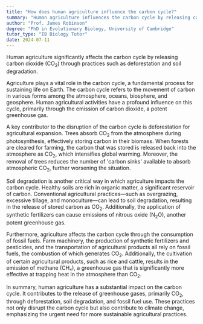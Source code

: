 ```yaml
---
title: "How does human agriculture influence the carbon cycle?"
summary: "Human agriculture influences the carbon cycle by releasing carbon dioxide through deforestation and soil degradation."
author: "Prof. James Robinson"
degree: "PhD in Evolutionary Biology, University of Cambridge"
tutor_type: "IB Biology Tutor"
date: 2024-07-11
---
```


Human agriculture significantly affects the carbon cycle by releasing carbon dioxide (CO$_{2}$) through practices such as deforestation and soil degradation.

Agriculture plays a vital role in the carbon cycle, a fundamental process for sustaining life on Earth. The carbon cycle refers to the movement of carbon in various forms among the atmosphere, oceans, biosphere, and geosphere. Human agricultural activities have a profound influence on this cycle, primarily through the emission of carbon dioxide, a potent greenhouse gas.

A key contributor to the disruption of the carbon cycle is deforestation for agricultural expansion. Trees absorb CO$_{2}$ from the atmosphere during photosynthesis, effectively storing carbon in their biomass. When forests are cleared for farming, the carbon that was stored is released back into the atmosphere as CO$_{2}$, which intensifies global warming. Moreover, the removal of trees reduces the number of 'carbon sinks' available to absorb atmospheric CO$_{2}$, further worsening the situation.

Soil degradation is another critical way in which agriculture impacts the carbon cycle. Healthy soils are rich in organic matter, a significant reservoir of carbon. Conventional agricultural practices—such as overgrazing, excessive tillage, and monoculture—can lead to soil degradation, resulting in the release of stored carbon as CO$_{2}$. Additionally, the application of synthetic fertilizers can cause emissions of nitrous oxide (N$_{2}$O), another potent greenhouse gas.

Furthermore, agriculture affects the carbon cycle through the consumption of fossil fuels. Farm machinery, the production of synthetic fertilizers and pesticides, and the transportation of agricultural products all rely on fossil fuels, the combustion of which generates CO$_{2}$. Additionally, the cultivation of certain agricultural products, such as rice and cattle, results in the emission of methane (CH₄), a greenhouse gas that is significantly more effective at trapping heat in the atmosphere than CO$_{2}$.

In summary, human agriculture has a substantial impact on the carbon cycle. It contributes to the release of greenhouse gases, primarily CO$_{2}$, through deforestation, soil degradation, and fossil fuel use. These practices not only disrupt the carbon cycle but also contribute to climate change, emphasizing the urgent need for more sustainable agricultural practices.
    
